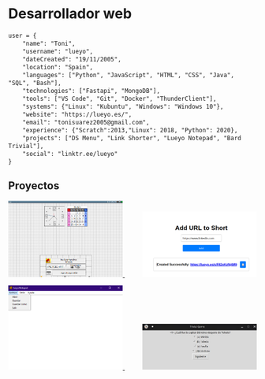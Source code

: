 # Desarrollador web
```
user = {
    "name": "Toni",
    "username": "lueyo",
    "dateCreated": "19/11/2005",
    "location": "Spain",
    "languages": ["Python", "JavaScript", "HTML", "CSS", "Java", "SQL", "Bash"],
    "technologies": ["Fastapi", "MongoDB"],
    "tools": ["VS Code", "Git", "Docker", "ThunderClient"],
    "systems": {"Linux": "Kubuntu", "Windows": "Windows 10"},
    "website": "https://lueyo.es/",
    "email": "tonisuarez2005@gmail.com",
    "experience": {"Scratch":2013,"Linux": 2018, "Python": 2020},
    "projects": ["DS Menu", "Link Shorter", "Lueyo Notepad", "Bard Trivial"],
    "social": "linktr.ee/lueyo"
}
```
## Proyectos

<p align="center">
    <a href="https://lueyo.github.io/DS-Menu/">
        <img src="DSMenu.png" alt="DS-Menu" style="width:46%;"/>
    </a>
    &nbsp;&nbsp;&nbsp;&nbsp;&nbsp;&nbsp;&nbsp;&nbsp;
    <a href="https://github.com/lueyo/link-shorter">
        <img src="shorter.png" alt="Link Shorter" style="width:46%;"/>
    </a>
    
</p>
<p align="center">
    <a href="https://github.com/lueyo/lueyoNotepad">
        <img src="notepad.png" alt="Lueyo Notepad" style="width:46%;"/>
    </a>
    &nbsp;&nbsp;&nbsp;&nbsp;&nbsp;&nbsp;&nbsp;&nbsp;
    <a href="https://github.com/lueyo/bardTrivial">
        <img src="bard.jpg" alt="Bard Trivial" style="width:46%;"/>
    </a>
</p>
